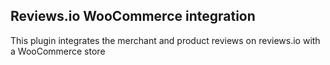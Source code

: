 ## Reviews.io WooCommerce integration

This plugin integrates the merchant and product reviews on reviews.io with a WooCommerce store